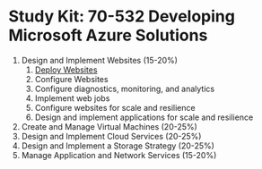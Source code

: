 # Study Kit: 70-532 Developing Microsoft Azure Solutions

1. Design and Implement Websites (15-20%)
	1. [Deploy Websites](https://github.com/mspfe/70-532_StudyKit/blob/master/Websites/DeployWebsites.md)
	2. Configure Websites
	3. Configure diagnostics, monitoring, and analytics
	4. Implement web jobs
	5. Configure websites for scale and resilience
	6. Design and implement applications for scale and resilience
1. Create and Manage Virtual Machines (20-25%)
1. Design and Implement Cloud Services (20-25%)
1. Design and Implement a Storage Strategy (20-25%)
1. Manage Application and Network Services (15-20%)
